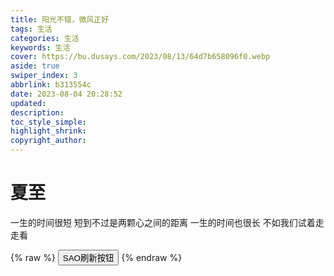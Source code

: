 ```yaml
---
title: 阳光不错，微风正好
tags: 生活
categories: 生活
keywords: 生活
cover: https://bu.dusays.com/2023/08/13/64d7b658096f0.webp
aside: true
swiper_index: 3
abbrlink: b313554c
date: 2023-08-04 20:28:52
updated:
description:
toc_style_simple:
highlight_shrink:
copyright_author:
---
```


# 夏至
  一生的时间很短
  短到不过是两颗心之间的距离
  一生的时间也很长
  不如我们试着走走看

{% raw %} 
 <button type="button" onclick="SAONotify('Update','link start...','location.reload(true);')">SAO刷新按钮</button>
{% endraw %}
 
